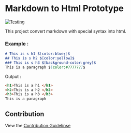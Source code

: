 # Markdown to Html Prototype

[![Testing](https://github.com/iamBijoyKar/md-to-html-python-cli/actions/workflows/test.yml/badge.svg)](https://github.com/iamBijoyKar/md-to-html-python-cli/actions/workflows/test.yml)

This project convert markdown with special syntax into html.

### Example :
```md
# This is s h1 $[color:blue;]$
## This is s h2 $[color:yellow]$
### This is s h3 $[background-color:grey]$
This is a paragraph $[color:#777777]$

```
Output :

```html
<h1>This is a h1 </h1>
<h2>This is a h2 </h2>
<h3>This is a h3 </h3>
This is a paragraph 
```

## Contribution 
View the [Contribution Guidelinse](CONTRIBUTING.md)
